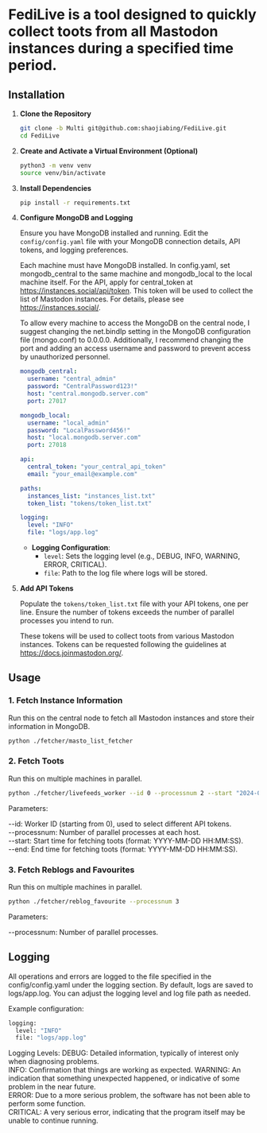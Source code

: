 
# FediLive is a tool designed to quickly collect toots from all Mastodon instances during a specified time period.

## Installation

1. **Clone the Repository**

    ```bash
    git clone -b Multi git@github.com:shaojiabing/FediLive.git
    cd FediLive
    ```

2. **Create and Activate a Virtual Environment (Optional)**

    ```bash
    python3 -m venv venv
    source venv/bin/activate
    ```

3. **Install Dependencies**

    ```bash
    pip install -r requirements.txt
    ```

4. **Configure MongoDB and Logging**

    Ensure you have MongoDB installed and running. Edit the `config/config.yaml` file with your MongoDB connection details, API tokens, and logging preferences.

    Each machine must have MongoDB installed. In config.yaml, set mongodb_central to the same machine and mongodb_local to the local machine itself. For the API, apply for central_token at https://instances.social/api/token. This token will be used to collect the list of Mastodon instances. For details, please see https://instances.social/.

    To allow every machine to access the MongoDB on the central node, I suggest changing the net.bindIp setting in the MongoDB configuration file (mongo.conf) to 0.0.0.0. Additionally, I recommend changing the port and adding an access username and password to prevent access by unauthorized personnel.

    ```yaml
    mongodb_central:
      username: "central_admin"
      password: "CentralPassword123!"
      host: "central.mongodb.server.com"
      port: 27017

    mongodb_local:
      username: "local_admin"
      password: "LocalPassword456!"
      host: "local.mongodb.server.com"
      port: 27018

    api:
      central_token: "your_central_api_token"
      email: "your_email@example.com"

    paths:
      instances_list: "instances_list.txt"
      token_list: "tokens/token_list.txt"

    logging:
      level: "INFO"
      file: "logs/app.log"
    ```

    - **Logging Configuration**:
      - `level`: Sets the logging level (e.g., DEBUG, INFO, WARNING, ERROR, CRITICAL).
      - `file`: Path to the log file where logs will be stored.

5. **Add API Tokens**

    Populate the `tokens/token_list.txt` file with your API tokens, one per line. Ensure the number of tokens exceeds the number of parallel processes you intend to run.

    These tokens will be used to collect toots from various Mastodon instances. Tokens can be requested following the guidelines at https://docs.joinmastodon.org/.


## Usage

### 1. Fetch Instance Information

Run this on the central node to fetch all Mastodon instances and store their information in MongoDB.

```bash
python ./fetcher/masto_list_fetcher
```

### 2. Fetch Toots
Run this on multiple machines in parallel.
```bash
python ./fetcher/livefeeds_worker --id 0 --processnum 2 --start "2024-01-01 00:00:00" --end "2024-01-02 00:00:00"
```
Parameters:

--id: Worker ID (starting from 0), used to select different API tokens.  
--processnum: Number of parallel processes at each host.  
--start: Start time for fetching toots (format: YYYY-MM-DD HH:MM:SS).  
--end: End time for fetching toots (format: YYYY-MM-DD HH:MM:SS).  

### 3. Fetch Reblogs and Favourites
Run this on multiple machines in parallel.

```bash
python ./fetcher/reblog_favourite --processnum 3
```
Parameters:

--processnum: Number of parallel processes.  

## Logging
All operations and errors are logged to the file specified in the config/config.yaml under the logging section. By default, logs are saved to logs/app.log. You can adjust the logging level and log file path as needed.

Example configuration:
```bash
logging:
  level: "INFO"
  file: "logs/app.log"
```
Logging Levels:
DEBUG: Detailed information, typically of interest only when diagnosing problems.  
INFO: Confirmation that things are working as expected.
WARNING: An indication that something unexpected happened, or indicative of some problem in the near future.  
ERROR: Due to a more serious problem, the software has not been able to perform some function.  
CRITICAL: A very serious error, indicating that the program itself may be unable to continue running.  

